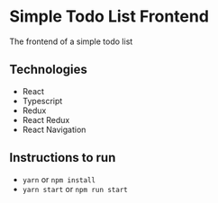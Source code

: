 # Simple Todo List Frontend

The frontend of a simple todo list

## Technologies

- React
- Typescript
- Redux
- React Redux
- React Navigation

## Instructions to run

- `yarn` or `npm install`
- `yarn start` or `npm run start`
